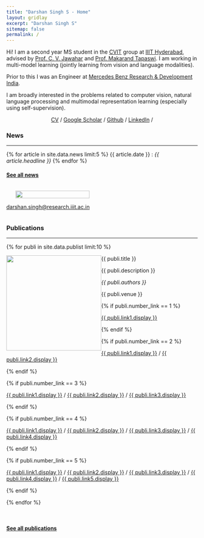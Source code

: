 ```yaml
---
title: "Darshan Singh S - Home"
layout: gridlay
excerpt: "Darshan Singh S"
sitemap: false
permalink: /
---
```


<div class="container-fluid">

<div class="row">

<div class="col-sm-8">

Hi! I am a second year MS student in the <a href="https://cvit.iiit.ac.in/">CVIT</a> group at <a href="https://www.iiit.ac.in/">IIIT Hyderabad</a>, advised by <a href="https://faculty.iiit.ac.in/~jawahar/">Prof. C. V. Jawahar</a> and <a href="https://makarandtapaswi.github.io/">Prof. Makarand Tapaswi</a>. I am working in multi-model learning (jointly learning from vision and language modalities). 

Prior to this I was an Engineer at <a href="https://www.mbrdi.co.in/">Mercedes Benz Research & Development India</a>.

I am broadly interested in the problems related to computer vision, natural language processing and multimodal representation learning (especially using self-supervision).

<p align="center">
  <a href="./docs/darshan_resume.pdf">CV</a> /
  <a href="https://https://scholar.google.com/citations?user=CHFzTuQAAAAJ&hl=en">Google Scholar</a> /
  <a href="https://github.com/Darshansingh11">Github</a> /
  <a href="https://www.linkedin.com/in/darshansinghs-">LinkedIn</a> /
</p>

### News
****
{% for article in site.data.news limit:5 %}
{{ article.date }} :
<em>{{ article.headline }}</em>
{% endfor %}
#### <a href="{{ site.url }}{{ site.baseurl }}/allnews.html">See all news</a>

</div>

<div class="col-sm-4" style="display:table-cell; vertical-align:left; text-align:left">

  <div class="text-left">
  <ul style="overflow: hidden">
  <img src="{{ site.url }}{{ site.baseurl }}/images/photo_darshan.jpeg" class="img-responsive" width="100%" />
  </ul>

  <!-- <br clear="all" /> -->
  <A HREF="mailto:darshan.singh@research.iiit.ac.in">darshan.singh@research.iiit.ac.in</A> <br>

</div>

</div>
</div>

<div class="col-sm-12">

### Publications
****

{% for publi in site.data.publist limit:10 %}

<div class="col-sm-11 clearfix">
 <div class="well">
 <pubtit>{{ publi.title }}</pubtit>

 <img src="{{ site.url }}{{ site.baseurl }}/images/pubpic/{{ publi.image }}" class="img-responsive" width="250px" style="float: left" />

 <p>{{ publi.description }}</p>

 <p><em>{{ publi.authors }}</em></p>

 <p>{{ publi.venue }}</p>

 {% if publi.number_link == 1 %}
 <p><a href="{{ publi.link1.url }}">{{ publi.link1.display }}</a></p>
 {% endif %}

 {% if publi.number_link == 2 %}
 <p><a href="{{ publi.link1.url }}">{{ publi.link1.display }}</a>
 /
 <a href="{{ publi.link2.url }}">{{ publi.link2.display }}</a></p>
 {% endif %}

 {% if publi.number_link == 3 %}
 <p><a href="{{ publi.link1.url }}">{{ publi.link1.display }}</a>
 /
 <a href="{{ publi.link2.url }}">{{ publi.link2.display }}</a>
 /
 <a href="{{ publi.link3.url }}">{{ publi.link3.display }}</a></p>
 {% endif %}

 {% if publi.number_link == 4 %}
 <p><a href="{{ publi.link1.url }}">{{ publi.link1.display }}</a>
 /
 <a href="{{ publi.link2.url }}">{{ publi.link2.display }}</a>
 /
 <a href="{{ publi.link3.url }}">{{ publi.link3.display }}</a>
 /
 <a href="{{ publi.link4.url }}">{{ publi.link4.display }}</a></p>
 {% endif %}

 {% if publi.number_link == 5 %}
 <p><a href="{{ publi.link1.url }}">{{ publi.link1.display }}</a>
 /
 <a href="{{ publi.link2.url }}">{{ publi.link2.display }}</a>
 /
 <a href="{{ publi.link3.url }}">{{ publi.link3.display }}</a>
 /
 <a href="{{ publi.link4.url }}">{{ publi.link4.display }}</a>
 /
 <a href="{{ publi.link5.url }}">{{ publi.link5.display }}</a></p>
 {% endif %}

 </div>
</div>

{% endfor %}

<br clear="all"/>

#### <a href="{{ site.url }}{{ site.baseurl }}/publications">See all publications</a>

</div>


